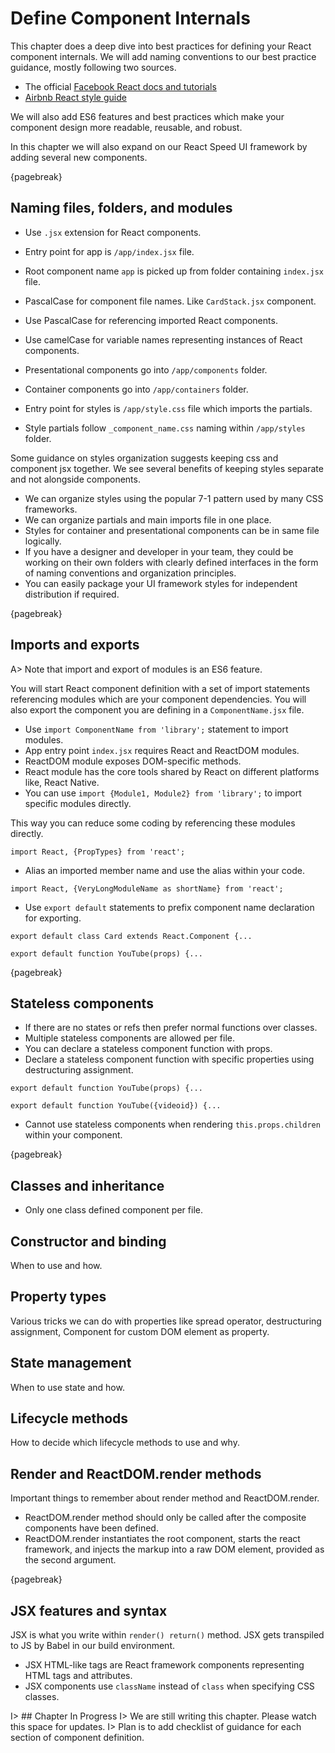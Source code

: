 # Define Component Internals

This chapter does a deep dive into best practices for defining your React component internals.
We will add naming conventions to our best practice guidance, mostly following two sources.

- The official [Facebook React docs and tutorials][2]
- [Airbnb React style guide][1]

We will also add ES6 features and best practices which make your component design
more readable, reusable, and robust.

In this chapter we will also expand on our React Speed UI framework by adding several
new components.

{pagebreak}

## Naming files, folders, and modules

- Use ```.jsx``` extension for React components.
- Entry point for app is ```/app/index.jsx``` file.
- Root component name ```app``` is picked up from folder containing ```index.jsx``` file.
- PascalCase for component file names. Like ```CardStack.jsx``` component.
- Use PascalCase for referencing imported React components.
- Use camelCase for variable names representing instances of React components.
- Presentational components go into ```/app/components``` folder.
- Container components go into ```/app/containers``` folder.

- Entry point for styles is ```/app/style.css``` file which imports the partials.
- Style partials follow ```_component_name.css``` naming within ```/app/styles``` folder.

Some guidance on styles organization suggests keeping css and component jsx together. We
see several benefits of keeping styles separate and not alongside components.

- We can organize styles using the popular 7-1 pattern used by many CSS frameworks.
- We can organize partials and main imports file in one place.
- Styles for container and presentational components can be in same file logically.
- If you have a designer and developer in your team, they could be working on their own
folders with clearly defined interfaces in the form of naming conventions and organization principles.
- You can easily package your UI framework styles for independent distribution if required.

{pagebreak}

## Imports and exports

A> Note that import and export of modules is an ES6 feature.

You will start React component definition with a set of import statements referencing
modules which are your component dependencies. You will also export the component you are
defining in a ```ComponentName.jsx``` file.

- Use ```import ComponentName from 'library';``` statement to import modules.
- App entry point ```index.jsx``` requires React and ReactDOM modules.
- ReactDOM module exposes DOM-specific methods.
- React module has the core tools shared by React on different platforms like, React Native.
- You can use ```import {Module1, Module2} from 'library';``` to import specific modules
directly.

This way you can reduce some coding by referencing these modules directly.

```
import React, {PropTypes} from 'react';
```

- Alias an imported member name and use the alias within your code.

```
import React, {VeryLongModuleName as shortName} from 'react';
```

- Use ```export default``` statements to prefix component name declaration for exporting.

```
export default class Card extends React.Component {...

export default function YouTube(props) {...
```

{pagebreak}

## Stateless components

- If there are no states or refs then prefer normal functions over classes.
- Multiple stateless components are allowed per file.
- You can declare a stateless component function with props.
- Declare a stateless component function with specific properties using destructuring assignment.

```
export default function YouTube(props) {...

export default function YouTube({videoid}) {...
```

- Cannot use stateless components when rendering ```this.props.children``` within your component.

{pagebreak}

## Classes and inheritance

- Only one class defined component per file.


## Constructor and binding

When to use and how.

## Property types

Various tricks we can do with properties like spread operator, destructuring assignment,
Component for custom DOM element as property.

## State management

When to use state and how.

## Lifecycle methods

How to decide which lifecycle methods to use and why.

## Render and ReactDOM.render methods

Important things to remember about render method and ReactDOM.render.

- ReactDOM.render method should only be called after the composite components have been defined.
- ReactDOM.render instantiates the root component, starts the react framework, and injects the
markup into a raw DOM element, provided as the second argument.

{pagebreak}

## JSX features and syntax

JSX is what you write within ```render() return()``` method. JSX gets transpiled to JS
by Babel in our build environment.

- JSX HTML-like tags are React framework components representing HTML tags and attributes.
- JSX components use ```className``` instead of ```class``` when specifying CSS classes.

I> ## Chapter In Progress
I> We are still writing this chapter. Please watch this space for updates.
I> Plan is to add checklist of guidance for each section of component definition.


[1]: https://github.com/airbnb/javascript/tree/master/react
[2]: https://facebook.github.io/react/index.html
